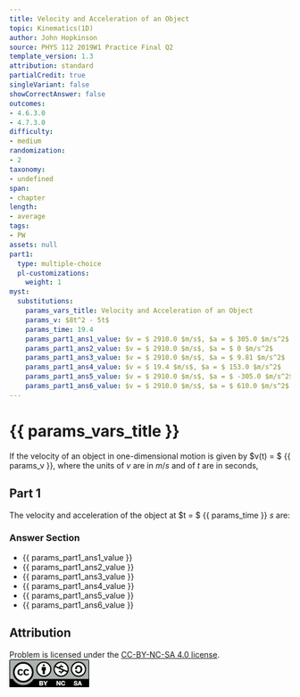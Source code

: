 ```yaml
---
title: Velocity and Acceleration of an Object
topic: Kinematics(1D)
author: John Hopkinson
source: PHYS 112 2019W1 Practice Final Q2
template_version: 1.3
attribution: standard
partialCredit: true
singleVariant: false
showCorrectAnswer: false
outcomes:
- 4.6.3.0
- 4.7.3.0
difficulty:
- medium
randomization:
- 2
taxonomy:
- undefined
span:
- chapter
length:
- average
tags:
- PW
assets: null
part1:
  type: multiple-choice
  pl-customizations:
    weight: 1
myst:
  substitutions:
    params_vars_title: Velocity and Acceleration of an Object
    params_v: $8t^2 - 5t$
    params_time: 19.4
    params_part1_ans1_value: $v = $ 2910.0 $m/s$, $a = $ 305.0 $m/s^2$
    params_part1_ans2_value: $v = $ 2910.0 $m/s$, $a = $ 0 $m/s^2$
    params_part1_ans3_value: $v = $ 2910.0 $m/s$, $a = $ 9.81 $m/s^2$
    params_part1_ans4_value: $v = $ 19.4 $m/s$, $a = $ 153.0 $m/s^2$
    params_part1_ans5_value: $v = $ 2910.0 $m/s$, $a = $ -305.0 $m/s^2$
    params_part1_ans6_value: $v = $ 2910.0 $m/s$, $a = $ 610.0 $m/s^2$
---
```

# {{ params_vars_title }}
If the velocity of an object in one-dimensional motion is given by $v(t) = $ {{ params_v }}, where the units of $v$ are in $m/s$ and of $t$ are in seconds,

## Part 1

The velocity and acceleration of the object at $t = $ {{ params_time }} $s$ are:

### Answer Section

- {{ params_part1_ans1_value }}
- {{ params_part1_ans2_value }}
- {{ params_part1_ans3_value }}
- {{ params_part1_ans4_value }}
- {{ params_part1_ans5_value }}
- {{ params_part1_ans6_value }}

## Attribution

Problem is licensed under the [CC-BY-NC-SA 4.0 license](https://creativecommons.org/licenses/by-nc-sa/4.0/).<br> ![The Creative Commons 4.0 license requiring attribution-BY, non-commercial-NC, and share-alike-SA license.](https://raw.githubusercontent.com/firasm/bits/master/by-nc-sa.png)